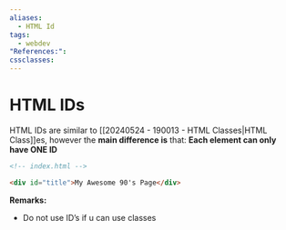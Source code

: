 ```yaml
---
aliases:
  - HTML Id
tags:
  - webdev
"References:": 
cssclasses:
---
```

# HTML IDs 
HTML IDs are similar to [[20240524 - 190013 - HTML Classes|HTML Class]]es, however the **main difference is** that: 
**Each element can only have ONE ID**

```html
<!-- index.html -->

<div id="title">My Awesome 90's Page</div>

```

**Remarks:**
+ Do not use ID’s if u can use classes
